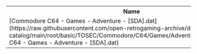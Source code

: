 <table>
<tr><th>Name</th><th>Size</th></tr>
<tr><td>
[Commodore C64 - Games - Adventure - [SDA].dat](https://raw.githubusercontent.com/open-retrogaming-archive/dat-catalog/main/root/basic/TOSEC/Commodore/C64/Games/Adventure/[SDA]/Commodore C64 - Games - Adventure - [SDA].dat)
</td><td>1983</td></tr>
</table>
